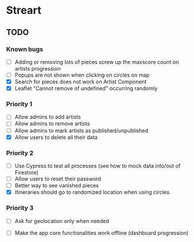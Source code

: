 # Streart



## TODO
### Known bugs
- [ ] Adding or removing lots of pieces screw up the maxscore count on artists progression
- [ ] Popups are not shown when clicking on circles on map
- [X] Search for pieces does not work on Artist Component
- [x] Leaflet "Cannot remove of undefined" occurring randomly

### Priority 1
- [ ] Allow admins to add artists
- [ ] Allow admins to remove artists
- [ ] Allow admins to mark artists as published/unpublished
- [x] Allow users to delete all their data

### Priority 2
- [ ] Use Cypress to test all processes (see how to mock data into/out of Firestore)
- [ ] Allow users to reset their password
- [ ] Better way to see vanished pieces
- [x] Itineraries should go to randomized location when using circles.

### Priority 3
- [ ] Ask for geolocation only when needed
- [ ] Make the app core functionalities work offline (dashboard progression)



